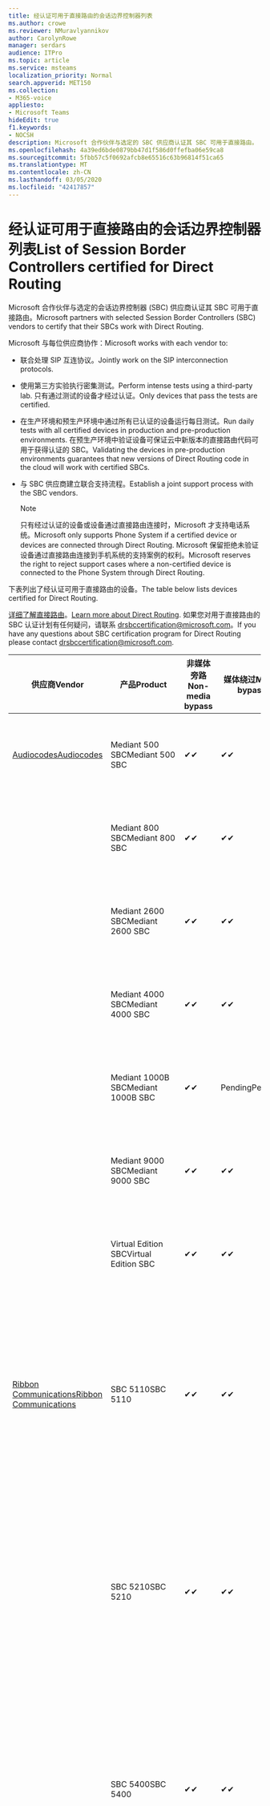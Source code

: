 ```yaml
---
title: 经认证可用于直接路由的会话边界控制器列表
ms.author: crowe
ms.reviewer: NMuravlyannikov
author: CarolynRowe
manager: serdars
audience: ITPro
ms.topic: article
ms.service: msteams
localization_priority: Normal
search.appverid: MET150
ms.collection:
- M365-voice
appliesto:
- Microsoft Teams
hideEdit: true
f1.keywords:
- NOCSH
description: Microsoft 合作伙伴与选定的 SBC 供应商认证其 SBC 可用于直接路由。
ms.openlocfilehash: 4a39ed6bde0879bb47d1f586d0ffefba06e59ca8
ms.sourcegitcommit: 5fbb57c5f0692afcb8e65516c63b96814f51ca65
ms.translationtype: MT
ms.contentlocale: zh-CN
ms.lasthandoff: 03/05/2020
ms.locfileid: "42417857"
---
```

# <a name="list-of-session-border-controllers-certified-for-direct-routing"></a><span data-ttu-id="5785a-103">经认证可用于直接路由的会话边界控制器列表</span><span class="sxs-lookup"><span data-stu-id="5785a-103">List of Session Border Controllers certified for Direct Routing</span></span>

<span data-ttu-id="5785a-104">Microsoft 合作伙伴与选定的会话边界控制器 (SBC) 供应商认证其 SBC 可用于直接路由。</span><span class="sxs-lookup"><span data-stu-id="5785a-104">Microsoft partners with selected Session Border Controllers (SBC) vendors to certify that their SBCs work with Direct Routing.</span></span> 

<span data-ttu-id="5785a-105">Microsoft 与每位供应商协作：</span><span class="sxs-lookup"><span data-stu-id="5785a-105">Microsoft works with each vendor to:</span></span> 

- <span data-ttu-id="5785a-106">联合处理 SIP 互连协议。</span><span class="sxs-lookup"><span data-stu-id="5785a-106">Jointly work on the SIP interconnection protocols.</span></span>
- <span data-ttu-id="5785a-107">使用第三方实验执行密集测试。</span><span class="sxs-lookup"><span data-stu-id="5785a-107">Perform intense tests using a third-party lab.</span></span> <span data-ttu-id="5785a-108">只有通过测试的设备才经过认证。</span><span class="sxs-lookup"><span data-stu-id="5785a-108">Only devices that pass the tests are certified.</span></span> 
- <span data-ttu-id="5785a-109">在生产环境和预生产环境中通过所有已认证的设备运行每日测试。</span><span class="sxs-lookup"><span data-stu-id="5785a-109">Run daily tests with all certified devices in production and pre-production environments.</span></span> <span data-ttu-id="5785a-110">在预生产环境中验证设备可保证云中新版本的直接路由代码可用于获得认证的 SBC。</span><span class="sxs-lookup"><span data-stu-id="5785a-110">Validating the devices in pre-production environments guarantees that new versions of Direct Routing code in the cloud will work with certified SBCs.</span></span> 
- <span data-ttu-id="5785a-111">与 SBC 供应商建立联合支持流程。</span><span class="sxs-lookup"><span data-stu-id="5785a-111">Establish a joint support process with the SBC vendors.</span></span>


  > [!NOTE]
  > <span data-ttu-id="5785a-112">只有经过认证的设备或设备通过直接路由连接时，Microsoft 才支持电话系统。</span><span class="sxs-lookup"><span data-stu-id="5785a-112">Microsoft only supports Phone System if a certified device or devices are connected through Direct Routing.</span></span> <span data-ttu-id="5785a-113">Microsoft 保留拒绝未验证设备通过直接路由连接到手机系统的支持案例的权利。</span><span class="sxs-lookup"><span data-stu-id="5785a-113">Microsoft reserves the right to reject support cases where a non-certified device is connected to the Phone System through Direct Routing.</span></span> 

<span data-ttu-id="5785a-114">下表列出了经认证可用于直接路由的设备。</span><span class="sxs-lookup"><span data-stu-id="5785a-114">The table below lists devices certified for Direct Routing.</span></span> 

<span data-ttu-id="5785a-115">[详细了解直接路由](https://aka.ms/dr)。</span><span class="sxs-lookup"><span data-stu-id="5785a-115">[Learn more about Direct Routing](https://aka.ms/dr).</span></span> <span data-ttu-id="5785a-116">如果您对用于直接路由的 SBC 认证计划有任何疑问，请联系 drsbccertification@microsoft.com。</span><span class="sxs-lookup"><span data-stu-id="5785a-116">If you have any questions about SBC certification program for Direct Routing please contact drsbccertification@microsoft.com.</span></span>


|                                                       <span data-ttu-id="5785a-117">供应商</span><span class="sxs-lookup"><span data-stu-id="5785a-117">Vendor</span></span>                                                        |       <span data-ttu-id="5785a-118">产品</span><span class="sxs-lookup"><span data-stu-id="5785a-118">Product</span></span>       | <span data-ttu-id="5785a-119">非媒体旁路</span><span class="sxs-lookup"><span data-stu-id="5785a-119">Non-media bypass</span></span> | <span data-ttu-id="5785a-120">媒体绕过</span><span class="sxs-lookup"><span data-stu-id="5785a-120">Media bypass</span></span> | <span data-ttu-id="5785a-121">软件版本</span><span class="sxs-lookup"><span data-stu-id="5785a-121">Software version</span></span> | <span data-ttu-id="5785a-122">已通过 E911 提供商验证</span><span class="sxs-lookup"><span data-stu-id="5785a-122">Validated with E911 providers</span></span> | <span data-ttu-id="5785a-123">ELIN 支持</span><span class="sxs-lookup"><span data-stu-id="5785a-123">ELIN capable</span></span>
|---------------------------------------------------------------------------------------------------------------------|---------------------|------------------|--------------|------------------|-----------------|------------------|
| [<span data-ttu-id="5785a-124">Audiocodes</span><span class="sxs-lookup"><span data-stu-id="5785a-124">Audiocodes</span></span>](https://www.audiocodes.com/solutions-products/products/products-for-microsoft-365/direct-routing-for-microsoft-teams) |   <span data-ttu-id="5785a-125">Mediant 500 SBC</span><span class="sxs-lookup"><span data-stu-id="5785a-125">Mediant 500 SBC</span></span>   |     <span data-ttu-id="5785a-126">&#10004;</span><span class="sxs-lookup"><span data-stu-id="5785a-126">&#10004;</span></span>     |   <span data-ttu-id="5785a-127">&#10004;</span><span class="sxs-lookup"><span data-stu-id="5785a-127">&#10004;</span></span>    |  <span data-ttu-id="5785a-128">7.20</span><span class="sxs-lookup"><span data-stu-id="5785a-128">7.20A.250</span></span>   | <ul> <li> <span data-ttu-id="5785a-129">带宽动态位置路由</span><span class="sxs-lookup"><span data-stu-id="5785a-129">Bandwidth Dynamic Location Routing</span></span> </li> </ul>
|                                                                                                                     |   <span data-ttu-id="5785a-130">Mediant 800 SBC</span><span class="sxs-lookup"><span data-stu-id="5785a-130">Mediant 800 SBC</span></span>   |     <span data-ttu-id="5785a-131">&#10004;</span><span class="sxs-lookup"><span data-stu-id="5785a-131">&#10004;</span></span>     |   <span data-ttu-id="5785a-132">&#10004;</span><span class="sxs-lookup"><span data-stu-id="5785a-132">&#10004;</span></span>     |  <span data-ttu-id="5785a-133">7.20</span><span class="sxs-lookup"><span data-stu-id="5785a-133">7.20A.250</span></span>   |  <ul> <li> [<span data-ttu-id="5785a-134">带宽动态位置路由</span><span class="sxs-lookup"><span data-stu-id="5785a-134">Bandwidth Dynamic Location Routing</span></span>](https://www.bandwidth.com/partners/microsoft-teams-direct-routing) </li> </ul>  |    |
|                                                                                                                     |  <span data-ttu-id="5785a-135">Mediant 2600 SBC</span><span class="sxs-lookup"><span data-stu-id="5785a-135">Mediant 2600 SBC</span></span>   |     <span data-ttu-id="5785a-136">&#10004;</span><span class="sxs-lookup"><span data-stu-id="5785a-136">&#10004;</span></span>     |   <span data-ttu-id="5785a-137">&#10004;</span><span class="sxs-lookup"><span data-stu-id="5785a-137">&#10004;</span></span>    |  <span data-ttu-id="5785a-138">7.20</span><span class="sxs-lookup"><span data-stu-id="5785a-138">7.20A.250</span></span>   |   <ul> <li> [<span data-ttu-id="5785a-139">带宽动态位置路由</span><span class="sxs-lookup"><span data-stu-id="5785a-139">Bandwidth Dynamic Location Routing</span></span>](https://www.bandwidth.com/partners/microsoft-teams-direct-routing) </li> </ul>  |    |    
|                                                                                                                     |  <span data-ttu-id="5785a-140">Mediant 4000 SBC</span><span class="sxs-lookup"><span data-stu-id="5785a-140">Mediant 4000 SBC</span></span>   |     <span data-ttu-id="5785a-141">&#10004;</span><span class="sxs-lookup"><span data-stu-id="5785a-141">&#10004;</span></span>     |   <span data-ttu-id="5785a-142">&#10004;</span><span class="sxs-lookup"><span data-stu-id="5785a-142">&#10004;</span></span>     |  <span data-ttu-id="5785a-143">7.20</span><span class="sxs-lookup"><span data-stu-id="5785a-143">7.20A.250</span></span>   |   <ul> <li> [<span data-ttu-id="5785a-144">带宽动态位置路由</span><span class="sxs-lookup"><span data-stu-id="5785a-144">Bandwidth Dynamic Location Routing</span></span>](https://www.bandwidth.com/partners/microsoft-teams-direct-routing) </li> </ul>  |    |    
|                                                                                                                     | <span data-ttu-id="5785a-145">Mediant 1000B SBC</span><span class="sxs-lookup"><span data-stu-id="5785a-145">Mediant 1000B  SBC</span></span>  |     <span data-ttu-id="5785a-146">&#10004;</span><span class="sxs-lookup"><span data-stu-id="5785a-146">&#10004;</span></span>     |   <span data-ttu-id="5785a-147">Pending</span><span class="sxs-lookup"><span data-stu-id="5785a-147">Pending</span></span>     |  <span data-ttu-id="5785a-148">7.20</span><span class="sxs-lookup"><span data-stu-id="5785a-148">7.20A.250</span></span>  |  <ul> <li> [<span data-ttu-id="5785a-149">带宽动态位置路由</span><span class="sxs-lookup"><span data-stu-id="5785a-149">Bandwidth Dynamic Location Routing</span></span>](https://www.bandwidth.com/partners/microsoft-teams-direct-routing) </li> </ul>  |    |    
|                                                                                                                     | <span data-ttu-id="5785a-150">Mediant 9000 SBC</span><span class="sxs-lookup"><span data-stu-id="5785a-150">Mediant 9000  SBC</span></span>  |     <span data-ttu-id="5785a-151">&#10004;</span><span class="sxs-lookup"><span data-stu-id="5785a-151">&#10004;</span></span>     |   <span data-ttu-id="5785a-152">&#10004;</span><span class="sxs-lookup"><span data-stu-id="5785a-152">&#10004;</span></span>     |  <span data-ttu-id="5785a-153">7.20</span><span class="sxs-lookup"><span data-stu-id="5785a-153">7.20A.250</span></span>   | <ul> <li> [<span data-ttu-id="5785a-154">带宽动态位置路由</span><span class="sxs-lookup"><span data-stu-id="5785a-154">Bandwidth Dynamic Location Routing</span></span>](https://www.bandwidth.com/partners/microsoft-teams-direct-routing) </li> </ul>    |    |                                                                       
|                                                                                                                     | <span data-ttu-id="5785a-155">Virtual Edition SBC</span><span class="sxs-lookup"><span data-stu-id="5785a-155">Virtual Edition SBC</span></span> |     <span data-ttu-id="5785a-156">&#10004;</span><span class="sxs-lookup"><span data-stu-id="5785a-156">&#10004;</span></span>     |   <span data-ttu-id="5785a-157">&#10004;</span><span class="sxs-lookup"><span data-stu-id="5785a-157">&#10004;</span></span>     |  <span data-ttu-id="5785a-158">7.20</span><span class="sxs-lookup"><span data-stu-id="5785a-158">7.20A.250</span></span> |  <ul> <li> [<span data-ttu-id="5785a-159">带宽动态位置路由</span><span class="sxs-lookup"><span data-stu-id="5785a-159">Bandwidth Dynamic Location Routing</span></span>](https://www.bandwidth.com/partners/microsoft-teams-direct-routing) </li> </ul>   |    |    
|  [<span data-ttu-id="5785a-160">Ribbon Communications</span><span class="sxs-lookup"><span data-stu-id="5785a-160">Ribbon Communications</span></span>](https://ribboncommunications.com/solutions/enterprise-solutions/microsoft-skype-business)  |      <span data-ttu-id="5785a-161">SBC 5110</span><span class="sxs-lookup"><span data-stu-id="5785a-161">SBC 5110</span></span>       |     <span data-ttu-id="5785a-162">&#10004;</span><span class="sxs-lookup"><span data-stu-id="5785a-162">&#10004;</span></span>     |   <span data-ttu-id="5785a-163">&#10004;</span><span class="sxs-lookup"><span data-stu-id="5785a-163">&#10004;</span></span>    |       <span data-ttu-id="5785a-164">7.2</span><span class="sxs-lookup"><span data-stu-id="5785a-164">7.2</span></span>       | <ul> <li> [<span data-ttu-id="5785a-165">带宽动态位置路由</span><span class="sxs-lookup"><span data-stu-id="5785a-165">Bandwidth Dynamic Location Routing</span></span>](https://www.bandwidth.com/partners/microsoft-teams-direct-routing) </li> <li><span data-ttu-id="5785a-166">Intrado ERS</span><span class="sxs-lookup"><span data-stu-id="5785a-166">Intrado ERS</span></span> </li> <li><span data-ttu-id="5785a-167">Intrado EGW</span><span class="sxs-lookup"><span data-stu-id="5785a-167">Intrado EGW</span></span></li> <li> <span data-ttu-id="5785a-168">红天空地平线移动</span><span class="sxs-lookup"><span data-stu-id="5785a-168">Red Sky Horizon Mobility</span></span> </li>  </ul> |   <span data-ttu-id="5785a-169">否</span><span class="sxs-lookup"><span data-stu-id="5785a-169">No</span></span> |    
|                                                                                                                     |      <span data-ttu-id="5785a-170">SBC 5210</span><span class="sxs-lookup"><span data-stu-id="5785a-170">SBC 5210</span></span>       |     <span data-ttu-id="5785a-171">&#10004;</span><span class="sxs-lookup"><span data-stu-id="5785a-171">&#10004;</span></span>     |  <span data-ttu-id="5785a-172">&#10004;</span><span class="sxs-lookup"><span data-stu-id="5785a-172">&#10004;</span></span>    |       <span data-ttu-id="5785a-173">7.2</span><span class="sxs-lookup"><span data-stu-id="5785a-173">7.2</span></span>       |  <ul> <li> [<span data-ttu-id="5785a-174">带宽动态位置路由</span><span class="sxs-lookup"><span data-stu-id="5785a-174">Bandwidth Dynamic Location Routing</span></span>](https://www.bandwidth.com/partners/microsoft-teams-direct-routing) </li> <li><span data-ttu-id="5785a-175">Intrado ERS</span><span class="sxs-lookup"><span data-stu-id="5785a-175">Intrado ERS</span></span> </li> <li><span data-ttu-id="5785a-176">Intrado EGW</span><span class="sxs-lookup"><span data-stu-id="5785a-176">Intrado EGW</span></span></li> <li> <span data-ttu-id="5785a-177">红天空地平线移动</span><span class="sxs-lookup"><span data-stu-id="5785a-177">Red Sky Horizon Mobility</span></span> </li> </ul> | <span data-ttu-id="5785a-178">否</span><span class="sxs-lookup"><span data-stu-id="5785a-178">No</span></span>   |    
|                                                                                                                     |      <span data-ttu-id="5785a-179">SBC 5400</span><span class="sxs-lookup"><span data-stu-id="5785a-179">SBC 5400</span></span>       |     <span data-ttu-id="5785a-180">&#10004;</span><span class="sxs-lookup"><span data-stu-id="5785a-180">&#10004;</span></span>     |   <span data-ttu-id="5785a-181">&#10004;</span><span class="sxs-lookup"><span data-stu-id="5785a-181">&#10004;</span></span>   |       <span data-ttu-id="5785a-182">7.2</span><span class="sxs-lookup"><span data-stu-id="5785a-182">7.2</span></span>       |  <ul> <li> [<span data-ttu-id="5785a-183">带宽动态位置路由</span><span class="sxs-lookup"><span data-stu-id="5785a-183">Bandwidth Dynamic Location Routing</span></span>](https://www.bandwidth.com/partners/microsoft-teams-direct-routing) </li><li><span data-ttu-id="5785a-184">Intrado ERS</span><span class="sxs-lookup"><span data-stu-id="5785a-184">Intrado ERS</span></span> </li> <li><span data-ttu-id="5785a-185">Intrado EGW</span><span class="sxs-lookup"><span data-stu-id="5785a-185">Intrado EGW</span></span></li> <li> <span data-ttu-id="5785a-186">红天空地平线移动</span><span class="sxs-lookup"><span data-stu-id="5785a-186">Red Sky Horizon Mobility</span></span> </li> </ul>  |<span data-ttu-id="5785a-187">否</span><span class="sxs-lookup"><span data-stu-id="5785a-187">No</span></span>|    
|                                                                                                                     |      <span data-ttu-id="5785a-188">SBC 7000</span><span class="sxs-lookup"><span data-stu-id="5785a-188">SBC 7000</span></span>       |     <span data-ttu-id="5785a-189">&#10004;</span><span class="sxs-lookup"><span data-stu-id="5785a-189">&#10004;</span></span>     |   <span data-ttu-id="5785a-190">&#10004;</span><span class="sxs-lookup"><span data-stu-id="5785a-190">&#10004;</span></span>    |       <span data-ttu-id="5785a-191">7.2</span><span class="sxs-lookup"><span data-stu-id="5785a-191">7.2</span></span>       |   <ul> <li> [<span data-ttu-id="5785a-192">带宽动态位置路由</span><span class="sxs-lookup"><span data-stu-id="5785a-192">Bandwidth Dynamic Location Routing</span></span>](https://www.bandwidth.com/partners/microsoft-teams-direct-routing) </li> <li><span data-ttu-id="5785a-193">Intrado ERS</span><span class="sxs-lookup"><span data-stu-id="5785a-193">Intrado ERS</span></span> </li> <li><span data-ttu-id="5785a-194">Intrado EGW</span><span class="sxs-lookup"><span data-stu-id="5785a-194">Intrado EGW</span></span></li> <li> <span data-ttu-id="5785a-195">红天空地平线移动</span><span class="sxs-lookup"><span data-stu-id="5785a-195">Red Sky Horizon Mobility</span></span> </li> </ul> |  <span data-ttu-id="5785a-196">否</span><span class="sxs-lookup"><span data-stu-id="5785a-196">No</span></span>  |    
|                                                                                                                     |       <span data-ttu-id="5785a-197">SBC SWe</span><span class="sxs-lookup"><span data-stu-id="5785a-197">SBC SWe</span></span>       |     <span data-ttu-id="5785a-198">&#10004;</span><span class="sxs-lookup"><span data-stu-id="5785a-198">&#10004;</span></span>     |   <span data-ttu-id="5785a-199">&#10004;</span><span class="sxs-lookup"><span data-stu-id="5785a-199">&#10004;</span></span>   |       <span data-ttu-id="5785a-200">7.2</span><span class="sxs-lookup"><span data-stu-id="5785a-200">7.2</span></span>       |   <ul> <li> [<span data-ttu-id="5785a-201">带宽动态位置路由</span><span class="sxs-lookup"><span data-stu-id="5785a-201">Bandwidth Dynamic Location Routing</span></span>](https://www.bandwidth.com/partners/microsoft-teams-direct-routing) </li> <li><span data-ttu-id="5785a-202">Intrado ERS</span><span class="sxs-lookup"><span data-stu-id="5785a-202">Intrado ERS</span></span> </li> <li><span data-ttu-id="5785a-203">Intrado EGW</span><span class="sxs-lookup"><span data-stu-id="5785a-203">Intrado EGW</span></span></li> <li> <span data-ttu-id="5785a-204">红天空地平线移动</span><span class="sxs-lookup"><span data-stu-id="5785a-204">Red Sky Horizon Mobility</span></span> </li> </ul> |   <span data-ttu-id="5785a-205">否</span><span class="sxs-lookup"><span data-stu-id="5785a-205">No</span></span> |    
|                                                                                                                     |      <span data-ttu-id="5785a-206">SBC 1000</span><span class="sxs-lookup"><span data-stu-id="5785a-206">SBC 1000</span></span>       |     <span data-ttu-id="5785a-207">&#10004;</span><span class="sxs-lookup"><span data-stu-id="5785a-207">&#10004;</span></span>     |   <span data-ttu-id="5785a-208">&#10004;</span><span class="sxs-lookup"><span data-stu-id="5785a-208">&#10004;</span></span>    |      <span data-ttu-id="5785a-209">8.0.3 （内部版本537）</span><span class="sxs-lookup"><span data-stu-id="5785a-209">8.0.3 (build 537)</span></span>     |  <ul> <li> [<span data-ttu-id="5785a-210">带宽动态位置路由</span><span class="sxs-lookup"><span data-stu-id="5785a-210">Bandwidth Dynamic Location Routing</span></span>](https://www.bandwidth.com/partners/microsoft-teams-direct-routing) </li> <li> <span data-ttu-id="5785a-211">Intrado ERS</span><span class="sxs-lookup"><span data-stu-id="5785a-211">Intrado ERS</span></span> </li> <li><span data-ttu-id="5785a-212">Intrado EGW</span><span class="sxs-lookup"><span data-stu-id="5785a-212">Intrado EGW</span></span> </li> <li> <span data-ttu-id="5785a-213">红天空地平线移动</span><span class="sxs-lookup"><span data-stu-id="5785a-213">Red Sky Horizon Mobility</span></span> </li> </ul>   |    <span data-ttu-id="5785a-214">是</span><span class="sxs-lookup"><span data-stu-id="5785a-214">Yes</span></span>     |    
|                                                                                                                     |      <span data-ttu-id="5785a-215">SBC 2000</span><span class="sxs-lookup"><span data-stu-id="5785a-215">SBC 2000</span></span>       |     <span data-ttu-id="5785a-216">&#10004;</span><span class="sxs-lookup"><span data-stu-id="5785a-216">&#10004;</span></span>     |   <span data-ttu-id="5785a-217">&#10004;</span><span class="sxs-lookup"><span data-stu-id="5785a-217">&#10004;</span></span>   |     <span data-ttu-id="5785a-218">8.0.3 （内部版本537）</span><span class="sxs-lookup"><span data-stu-id="5785a-218">8.0.3 (build 537)</span></span>     |  <ul> <li>[<span data-ttu-id="5785a-219">带宽动态位置路由</span><span class="sxs-lookup"><span data-stu-id="5785a-219">Bandwidth Dynamic Location Routing</span></span>](https://www.bandwidth.com/partners/microsoft-teams-direct-routing) </li> <li> <span data-ttu-id="5785a-220">Intrado ERS</span><span class="sxs-lookup"><span data-stu-id="5785a-220">Intrado ERS</span></span> </li> <li><span data-ttu-id="5785a-221">Intrado EGW</span><span class="sxs-lookup"><span data-stu-id="5785a-221">Intrado EGW</span></span> </li> <li> <span data-ttu-id="5785a-222">红天空地平线移动</span><span class="sxs-lookup"><span data-stu-id="5785a-222">Red Sky Horizon Mobility</span></span> </li> </ul>   |     <span data-ttu-id="5785a-223">是</span><span class="sxs-lookup"><span data-stu-id="5785a-223">Yes</span></span>      |    
|                                                                                                                     |    <span data-ttu-id="5785a-224">SBC SWe Lite</span><span class="sxs-lookup"><span data-stu-id="5785a-224">SBC SWe Lite</span></span>     |     <span data-ttu-id="5785a-225">&#10004;</span><span class="sxs-lookup"><span data-stu-id="5785a-225">&#10004;</span></span>     |  <span data-ttu-id="5785a-226">&#10004;</span><span class="sxs-lookup"><span data-stu-id="5785a-226">&#10004;</span></span>    |      <span data-ttu-id="5785a-227">8.0.3 （内部版本216）</span><span class="sxs-lookup"><span data-stu-id="5785a-227">8.0.3 (build 216)</span></span>    |  <ul> <li> [<span data-ttu-id="5785a-228">带宽动态位置路由</span><span class="sxs-lookup"><span data-stu-id="5785a-228">Bandwidth Dynamic Location Routing</span></span>](https://www.bandwidth.com/partners/microsoft-teams-direct-routing) </li> <li> <span data-ttu-id="5785a-229">Intrado ERS</span><span class="sxs-lookup"><span data-stu-id="5785a-229">Intrado ERS</span></span> </li> <li><span data-ttu-id="5785a-230">Intrado EGW</span><span class="sxs-lookup"><span data-stu-id="5785a-230">Intrado EGW</span></span> </li> <li> <span data-ttu-id="5785a-231">红天空地平线移动</span><span class="sxs-lookup"><span data-stu-id="5785a-231">Red Sky Horizon Mobility</span></span> </li> </ul>    |     <span data-ttu-id="5785a-232">是</span><span class="sxs-lookup"><span data-stu-id="5785a-232">Yes</span></span>      |   
| | <span data-ttu-id="5785a-233">Edgemarc 系列</span><span class="sxs-lookup"><span data-stu-id="5785a-233">Edgemarc Series</span></span> |  <span data-ttu-id="5785a-234">&#10004;</span><span class="sxs-lookup"><span data-stu-id="5785a-234">&#10004;</span></span> | | <span data-ttu-id="5785a-235">15.6.1</span><span class="sxs-lookup"><span data-stu-id="5785a-235">15.6.1</span></span> | 
|                     [<span data-ttu-id="5785a-236">Thinktel</span><span class="sxs-lookup"><span data-stu-id="5785a-236">Thinktel</span></span>](https://www.thinktel.ca/services/think-365/think-365-overview/)                      |    <span data-ttu-id="5785a-237">Think 365 SBC</span><span class="sxs-lookup"><span data-stu-id="5785a-237">Think 365 SBC</span></span>    |     <span data-ttu-id="5785a-238">&#10004;</span><span class="sxs-lookup"><span data-stu-id="5785a-238">&#10004;</span></span>     |        <span data-ttu-id="5785a-239">Pending</span><span class="sxs-lookup"><span data-stu-id="5785a-239">Pending</span></span>   |       <span data-ttu-id="5785a-240">V1.4</span><span class="sxs-lookup"><span data-stu-id="5785a-240">V1.4</span></span>       |     |    |    
|                     [<span data-ttu-id="5785a-241">Oracle</span><span class="sxs-lookup"><span data-stu-id="5785a-241">Oracle</span></span>](https://www.oracle.com/industries/communications/enterprise-session-border-controller/microsoft.html)                      |    <span data-ttu-id="5785a-242">AP 1100</span><span class="sxs-lookup"><span data-stu-id="5785a-242">AP 1100</span></span>      |    <span data-ttu-id="5785a-243">&#10004;</span><span class="sxs-lookup"><span data-stu-id="5785a-243">&#10004;</span></span>     |    <span data-ttu-id="5785a-244">&#10004;</span><span class="sxs-lookup"><span data-stu-id="5785a-244">&#10004;</span></span>    |   <span data-ttu-id="5785a-245">8.3.0.0.1</span><span class="sxs-lookup"><span data-stu-id="5785a-245">8.3.0.0.1</span></span> |   <ul> <li> [<span data-ttu-id="5785a-246">带宽动态位置路由</span><span class="sxs-lookup"><span data-stu-id="5785a-246">Bandwidth Dynamic Location Routing</span></span>](https://www.bandwidth.com/partners/microsoft-teams-direct-routing) </li>  <li> <span data-ttu-id="5785a-247">Intrado ERS</span><span class="sxs-lookup"><span data-stu-id="5785a-247">Intrado ERS</span></span> </li> <li><span data-ttu-id="5785a-248">Intrado EGW</span><span class="sxs-lookup"><span data-stu-id="5785a-248">Intrado EGW</span></span> </li> </ul>   |    |    
|                                                                                                                    |    <span data-ttu-id="5785a-249">AP 3900</span><span class="sxs-lookup"><span data-stu-id="5785a-249">AP 3900</span></span>           |    <span data-ttu-id="5785a-250">&#10004;</span><span class="sxs-lookup"><span data-stu-id="5785a-250">&#10004;</span></span>     |    <span data-ttu-id="5785a-251">&#10004;</span><span class="sxs-lookup"><span data-stu-id="5785a-251">&#10004;</span></span>   |   <span data-ttu-id="5785a-252">8.3.0.0.1</span><span class="sxs-lookup"><span data-stu-id="5785a-252">8.3.0.0.1</span></span>  |  <ul> <li> [<span data-ttu-id="5785a-253">带宽动态位置路由</span><span class="sxs-lookup"><span data-stu-id="5785a-253">Bandwidth Dynamic Location Routing</span></span>](https://www.bandwidth.com/partners/microsoft-teams-direct-routing) </li>  <li> <span data-ttu-id="5785a-254">Intrado ERS</span><span class="sxs-lookup"><span data-stu-id="5785a-254">Intrado ERS</span></span> </li> <li><span data-ttu-id="5785a-255">Intrado EGW</span><span class="sxs-lookup"><span data-stu-id="5785a-255">Intrado EGW</span></span> </li> </ul>  |    |    
|                                                                                                                    |      <span data-ttu-id="5785a-256">AP 4600</span><span class="sxs-lookup"><span data-stu-id="5785a-256">AP 4600</span></span>         |    <span data-ttu-id="5785a-257">&#10004;</span><span class="sxs-lookup"><span data-stu-id="5785a-257">&#10004;</span></span>   |    <span data-ttu-id="5785a-258">&#10004;</span><span class="sxs-lookup"><span data-stu-id="5785a-258">&#10004;</span></span>     |     <span data-ttu-id="5785a-259">8.3.0.0.1</span><span class="sxs-lookup"><span data-stu-id="5785a-259">8.3.0.0.1</span></span>  |   <ul> <li> [<span data-ttu-id="5785a-260">带宽动态位置路由</span><span class="sxs-lookup"><span data-stu-id="5785a-260">Bandwidth Dynamic Location Routing</span></span>](https://www.bandwidth.com/partners/microsoft-teams-direct-routing) </li>  <li> <span data-ttu-id="5785a-261">Intrado ERS</span><span class="sxs-lookup"><span data-stu-id="5785a-261">Intrado ERS</span></span> </li> <li><span data-ttu-id="5785a-262">Intrado EGW</span><span class="sxs-lookup"><span data-stu-id="5785a-262">Intrado EGW</span></span> </li> </ul>  |    |    
|                                                                                                                    |      <span data-ttu-id="5785a-263">AP 6300</span><span class="sxs-lookup"><span data-stu-id="5785a-263">AP 6300</span></span>         |    <span data-ttu-id="5785a-264">&#10004;</span><span class="sxs-lookup"><span data-stu-id="5785a-264">&#10004;</span></span>   |    <span data-ttu-id="5785a-265">&#10004;</span><span class="sxs-lookup"><span data-stu-id="5785a-265">&#10004;</span></span>     |     <span data-ttu-id="5785a-266">8.3.0.0.1</span><span class="sxs-lookup"><span data-stu-id="5785a-266">8.3.0.0.1</span></span>  |  <ul> <li> [<span data-ttu-id="5785a-267">带宽动态位置路由</span><span class="sxs-lookup"><span data-stu-id="5785a-267">Bandwidth Dynamic Location Routing</span></span>](https://www.bandwidth.com/partners/microsoft-teams-direct-routing) </li> <li> <span data-ttu-id="5785a-268">Intrado ERS</span><span class="sxs-lookup"><span data-stu-id="5785a-268">Intrado ERS</span></span> </li> <li><span data-ttu-id="5785a-269">Intrado EGW</span><span class="sxs-lookup"><span data-stu-id="5785a-269">Intrado EGW</span></span> </li> </ul>   |    |    
|                                                                                                                   |      <span data-ttu-id="5785a-270">AP 6350</span><span class="sxs-lookup"><span data-stu-id="5785a-270">AP 6350</span></span>           |    <span data-ttu-id="5785a-271">&#10004;</span><span class="sxs-lookup"><span data-stu-id="5785a-271">&#10004;</span></span>   |    <span data-ttu-id="5785a-272">&#10004;</span><span class="sxs-lookup"><span data-stu-id="5785a-272">&#10004;</span></span>    |     <span data-ttu-id="5785a-273">8.3.0.0.1</span><span class="sxs-lookup"><span data-stu-id="5785a-273">8.3.0.0.1</span></span>  |   <ul> <li> [<span data-ttu-id="5785a-274">带宽动态位置路由</span><span class="sxs-lookup"><span data-stu-id="5785a-274">Bandwidth Dynamic Location Routing</span></span>](https://www.bandwidth.com/partners/microsoft-teams-direct-routing) </li> <li> <span data-ttu-id="5785a-275">Intrado ERS</span><span class="sxs-lookup"><span data-stu-id="5785a-275">Intrado ERS</span></span> </li> <li><span data-ttu-id="5785a-276">Intrado EGW</span><span class="sxs-lookup"><span data-stu-id="5785a-276">Intrado EGW</span></span> </li> </ul>  |    |                                            
|                                                                                                                    |      <span data-ttu-id="5785a-277">VME</span><span class="sxs-lookup"><span data-stu-id="5785a-277">VME</span></span>           |    <span data-ttu-id="5785a-278">&#10004;</span><span class="sxs-lookup"><span data-stu-id="5785a-278">&#10004;</span></span>    |    <span data-ttu-id="5785a-279">&#10004;</span><span class="sxs-lookup"><span data-stu-id="5785a-279">&#10004;</span></span>    |     <span data-ttu-id="5785a-280">8.3.0.0.1</span><span class="sxs-lookup"><span data-stu-id="5785a-280">8.3.0.0.1</span></span>   |   <ul> <li> [<span data-ttu-id="5785a-281">带宽动态位置路由</span><span class="sxs-lookup"><span data-stu-id="5785a-281">Bandwidth Dynamic Location Routing</span></span>](https://www.bandwidth.com/partners/microsoft-teams-direct-routing) </li> <li> <span data-ttu-id="5785a-282">Intrado ERS</span><span class="sxs-lookup"><span data-stu-id="5785a-282">Intrado ERS</span></span> </li> <li><span data-ttu-id="5785a-283">Intrado EGW</span><span class="sxs-lookup"><span data-stu-id="5785a-283">Intrado EGW</span></span> </li> </ul>   |    |    
|                     [<span data-ttu-id="5785a-284">TE-SYSTEMS</span><span class="sxs-lookup"><span data-stu-id="5785a-284">TE-SYSTEMS</span></span>](https://www.anynode.de/anynode-and-microsoft-teams/)                               |     <span data-ttu-id="5785a-285">anynode</span><span class="sxs-lookup"><span data-stu-id="5785a-285">anynode</span></span>         |     <span data-ttu-id="5785a-286">&#10004;</span><span class="sxs-lookup"><span data-stu-id="5785a-286">&#10004;</span></span>   |  <span data-ttu-id="5785a-287">&#10004;</span><span class="sxs-lookup"><span data-stu-id="5785a-287">&#10004;</span></span>   |      <span data-ttu-id="5785a-288">v3.16.2</span><span class="sxs-lookup"><span data-stu-id="5785a-288">v3.16.2</span></span>      |     |    |    


<span data-ttu-id="5785a-289">下表列出了直接路由和模拟设备之间的互操作性验证的设备。</span><span class="sxs-lookup"><span data-stu-id="5785a-289">The following table lists devices that are verified for interoperability between Direct Routing and Analog Devices.</span></span>

|                                                       <span data-ttu-id="5785a-290">供应商</span><span class="sxs-lookup"><span data-stu-id="5785a-290">Vendor</span></span>                                                        |       <span data-ttu-id="5785a-291">产品</span><span class="sxs-lookup"><span data-stu-id="5785a-291">Product</span></span>       | <span data-ttu-id="5785a-292">确认</span><span class="sxs-lookup"><span data-stu-id="5785a-292">Verified</span></span>
|---------------------------------------------------------------------------------------------------------------------|---------------------|------------------|
| [<span data-ttu-id="5785a-293">Audiocodes</span><span class="sxs-lookup"><span data-stu-id="5785a-293">Audiocodes</span></span>](https://www.audiocodes.com/solutions-products/products/products-for-microsoft-365/direct-routing-for-microsoft-teams) |   [<span data-ttu-id="5785a-294">ATA-1</span><span class="sxs-lookup"><span data-stu-id="5785a-294">ATA-1</span></span>](https://www.audiocodes.com/media/2373/mp-1xx-and-mp-124-datasheet.pdf)   |     <span data-ttu-id="5785a-295">&#10004;</span><span class="sxs-lookup"><span data-stu-id="5785a-295">&#10004;</span></span>     |

<span data-ttu-id="5785a-296">若要向我们提供有关团队的产品反馈（如新功能的创意），请参阅[Uservoice](https://microsoftteams.uservoice.com)注意授予主要版本的证书。</span><span class="sxs-lookup"><span data-stu-id="5785a-296">To give us product feedback about Teams, such as ideas for new features, see [Uservoice](https://microsoftteams.uservoice.com) Note the certification granted to a major version.</span></span> <span data-ttu-id="5785a-297">这意味着支持在主要版本之后的 SBC 固件中包含任何数字的固件。</span><span class="sxs-lookup"><span data-stu-id="5785a-297">That means that firmware with any number in the SBC firmware following the major version is supported.</span></span>
